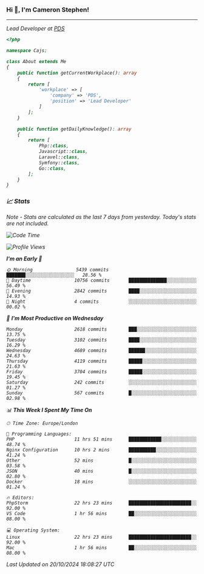 ### Hi 👋, I'm Cameron Stephen!
<hr>
<p><em>Lead Developer at <a href="https://prindatasolutions.co.uk">PDS</a></p>


```php
<?php

namespace Cajs;

class About extends Me
{
    public function getCurrentWorkplace(): array
    {
        return [
            'workplace' => [
                'company' => 'PDS',
                'position' => 'Lead Developer'
            ]
        ];
    }

    public function getDailyKnowledge(): array
    {
        return [
            Php::class,
            Javascript::class,
            Laravel::class,
            Symfony::class,
            Go::class,
        ];
    }
}
```

### 📈 Stats
<p><em>Note - Stats are calculated as the last 7 days from yesterday. Today's stats are not included.</em></p>


<!--START_SECTION:waka-->
![Code Time](http://img.shields.io/badge/Code%20Time-4%2C023%20hrs%2056%20mins-blue)

![Profile Views](http://img.shields.io/badge/Profile%20Views-0-blue)

**I'm an Early 🐤** 

```text
🌞 Morning                5439 commits        ███████░░░░░░░░░░░░░░░░░░   28.56 % 
🌆 Daytime                10756 commits       ██████████████░░░░░░░░░░░   56.49 % 
🌃 Evening                2842 commits        ████░░░░░░░░░░░░░░░░░░░░░   14.93 % 
🌙 Night                  4 commits           ░░░░░░░░░░░░░░░░░░░░░░░░░   00.02 % 
```
📅 **I'm Most Productive on Wednesday** 

```text
Monday                   2618 commits        ███░░░░░░░░░░░░░░░░░░░░░░   13.75 % 
Tuesday                  3102 commits        ████░░░░░░░░░░░░░░░░░░░░░   16.29 % 
Wednesday                4689 commits        ██████░░░░░░░░░░░░░░░░░░░   24.63 % 
Thursday                 4119 commits        █████░░░░░░░░░░░░░░░░░░░░   21.63 % 
Friday                   3704 commits        █████░░░░░░░░░░░░░░░░░░░░   19.45 % 
Saturday                 242 commits         ░░░░░░░░░░░░░░░░░░░░░░░░░   01.27 % 
Sunday                   567 commits         █░░░░░░░░░░░░░░░░░░░░░░░░   02.98 % 
```


📊 **This Week I Spent My Time On** 

```text
🕑︎ Time Zone: Europe/London

💬 Programming Languages: 
PHP                      11 hrs 51 mins      ████████████░░░░░░░░░░░░░   48.74 % 
Nginx Configuration      10 hrs 2 mins       ██████████░░░░░░░░░░░░░░░   41.24 % 
Other                    52 mins             █░░░░░░░░░░░░░░░░░░░░░░░░   03.58 % 
JSON                     40 mins             █░░░░░░░░░░░░░░░░░░░░░░░░   02.80 % 
Docker                   18 mins             ░░░░░░░░░░░░░░░░░░░░░░░░░   01.24 % 

🔥 Editors: 
PhpStorm                 22 hrs 23 mins      ███████████████████████░░   92.00 % 
VS Code                  1 hr 56 mins        ██░░░░░░░░░░░░░░░░░░░░░░░   08.00 % 

💻 Operating System: 
Linux                    22 hrs 23 mins      ███████████████████████░░   92.00 % 
Mac                      1 hr 56 mins        ██░░░░░░░░░░░░░░░░░░░░░░░   08.00 % 
```


 Last Updated on 20/10/2024 18:08:27 UTC
<!--END_SECTION:waka-->
